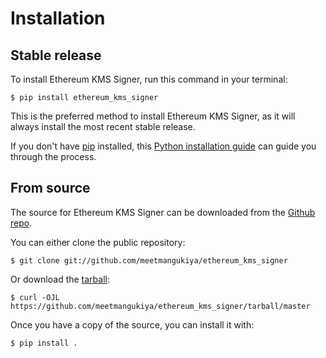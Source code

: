 # Installation

## Stable release

To install Ethereum KMS Signer, run this command in your
terminal:

``` console
$ pip install ethereum_kms_signer
```

This is the preferred method to install Ethereum KMS Signer, as it will always install the most recent stable release.

If you don't have [pip][] installed, this [Python installation guide][]
can guide you through the process.

## From source

The source for Ethereum KMS Signer can be downloaded from
the [Github repo][].

You can either clone the public repository:

``` console
$ git clone git://github.com/meetmangukiya/ethereum_kms_signer
```

Or download the [tarball][]:

``` console
$ curl -OJL https://github.com/meetmangukiya/ethereum_kms_signer/tarball/master
```

Once you have a copy of the source, you can install it with:

``` console
$ pip install .
```

  [pip]: https://pip.pypa.io
  [Python installation guide]: http://docs.python-guide.org/en/latest/starting/installation/
  [Github repo]: https://github.com/%7B%7B%20cookiecutter.github_username%20%7D%7D/%7B%7B%20cookiecutter.project_slug%20%7D%7D
  [tarball]: https://github.com/%7B%7B%20cookiecutter.github_username%20%7D%7D/%7B%7B%20cookiecutter.project_slug%20%7D%7D/tarball/master


